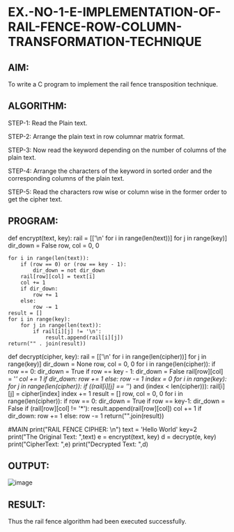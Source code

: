# EX.-NO-1-E-IMPLEMENTATION-OF-RAIL-FENCE-ROW-COLUMN-TRANSFORMATION-TECHNIQUE

## AIM:
  To write a C program to implement the rail fence transposition technique.
  
## ALGORITHM:

STEP-1: Read the Plain text.

STEP-2: Arrange the plain text in row columnar matrix format.

STEP-3: Now read the keyword depending on the number of columns of the plain text.

STEP-4: Arrange the characters of the keyword in sorted order and the corresponding columns of the plain text.

STEP-5: Read the characters row wise or column wise in the former order to get the cipher text.

## PROGRAM:

  def encrypt(text, key):
  	rail = [['\n' for i in range(len(text))] for j in range(key)]
  	dir_down = False
  	row, col = 0, 0
  	
  	for i in range(len(text)):
  		if (row == 0) or (row == key - 1):
  			dir_down = not dir_down
  		rail[row][col] = text[i]
  		col += 1
  		if dir_down:
  			row += 1
  		else:
  			row -= 1
  	result = []
  	for i in range(key):
  		for j in range(len(text)):
  			if rail[i][j] != '\n':
  				result.append(rail[i][j])
  	return("" . join(result))
  
  def decrypt(cipher, key):
  	rail = [['\n' for i in range(len(cipher))] for j in range(key)]
  	dir_down = None
  	row, col = 0, 0
  	for i in range(len(cipher)):
  		if row == 0:
  			dir_down = True
  		if row == key - 1:
  			dir_down = False
  		rail[row][col] = '*'
  		col += 1
  		if dir_down:
  			row += 1
  		else:
  			row -= 1
  	index = 0
  	for i in range(key):
  		for j in range(len(cipher)):
  			if ((rail[i][j] == '*') and
  			(index < len(cipher))):
  				rail[i][j] = cipher[index]
  				index += 1
  	result = []
  	row, col = 0, 0
  	for i in range(len(cipher)):
  		if row == 0:
  			dir_down = True
  		if row == key-1:
  			dir_down = False
  		if (rail[row][col] != '*'):
  			result.append(rail[row][col])
  			col += 1
  		if dir_down:
  			row += 1
  		else:
  			row -= 1
  	return("".join(result))
  
  #MAIN
  print("RAIL FENCE CIPHER: \n")
  text = 'Hello World'
  key=2
  print("The Original Text: ",text)
  e = encrypt(text, key)
  d = decrypt(e, key)
  print("CipherText: ",e)
  print("Decrypted Text: ",d)

## OUTPUT:

![image](https://github.com/VIKASHAR/EX.-NO-1-E-IMPLEMENTATION-OF-RAIL-FENCE-ROW-COLUMN-TRANSFORMATION-TECHNIQUE/assets/119405655/1e75ce60-f967-4c5a-b1cb-6214f757a9d3)

## RESULT:
  Thus the rail fence algorithm had been executed successfully.
